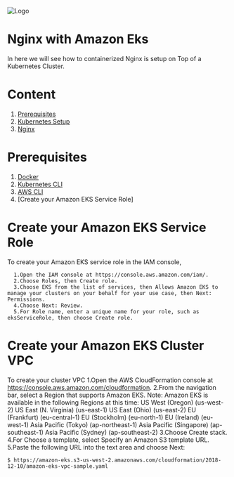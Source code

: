 ![Logo](https://github.com/mithunvikram/nginx-docker/blob/master/docs/GeppettoIcon.png?raw=true"Logo")

# Nginx with Amazon Eks<br/>
   In here we will see how to containerized Nginx is setup on Top of a Kubernetes Cluster.
   
# Content
1. [Prerequisites](#prerequisites)
1. [Kubernetes Setup](#kubernetes-setup)
1. [Nginx](#nginx-setup)

# Prerequisites
1. [Docker](https://docs.docker.com/install/)<br/>
1. [Kubernetes CLI](https://kubernetes.io/docs/tasks/tools/install-kubectl/)<br/>
1. [AWS CLI](https://docs.aws.amazon.com/cli/latest/userguide/cli-chap-install.html)<br/>
1. [Create your Amazon EKS Service Role]

# Create your Amazon EKS Service Role
   To create your Amazon EKS service role in the IAM console,

      1.Open the IAM console at https://console.aws.amazon.com/iam/. 
      2.Choose Roles, then Create role.
      3.Choose EKS from the list of services, then Allows Amazon EKS to manage your clusters on your behalf for your use case, then Next: Permissions.
      4.Choose Next: Review.
      5.For Role name, enter a unique name for your role, such as eksServiceRole, then choose Create role.

# Create your Amazon EKS Cluster VPC
   To create your cluster VPC 
      1.Open the AWS CloudFormation console at https://console.aws.amazon.com/cloudformation.
      2.From the navigation bar, select a Region that supports Amazon EKS.
      Note:
      Amazon EKS is available in the following Regions at this time:
         US West (Oregon) (us-west-2)
         US East (N. Virginia) (us-east-1)
         US East (Ohio) (us-east-2)
         EU (Frankfurt) (eu-central-1)
         EU (Stockholm) (eu-north-1)
         EU (Ireland) (eu-west-1)
         Asia Pacific (Tokyo) (ap-northeast-1)
         Asia Pacific (Singapore) (ap-southeast-1)
         Asia Pacific (Sydney) (ap-southeast-2)
      3.Choose Create stack.
      4.For Choose a template, select Specify an Amazon S3 template URL.
      5.Paste the following URL into the text area and choose Next:
   
    $ https://amazon-eks.s3-us-west-2.amazonaws.com/cloudformation/2018-12-10/amazon-eks-vpc-sample.yaml
    
    


